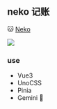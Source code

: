 ## neko 记账

🐱 <a href="https://github.com/AceXiamo/neko_service">Neko</a> 

<img src="https://camo.githubusercontent.com/42de9ca5bd680eb513799b01c944ebfafce6bbd861f98c5633762c6f115f160d/68747470733a2f2f696d6167652e7177712e6c696e6b2f696d616765732f323032332f30372f30342f515132303233303730342d3134323630312e706e67" />

### use

- Vue3
- UnoCSS
- Pinia
- Gemini 🤖

